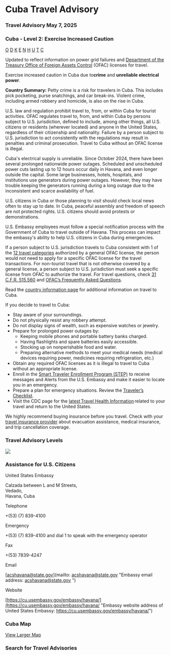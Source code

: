 # Cuba Travel Advisory

### Travel Advisory May 7, 2025

### Cuba - Level 2: Exercise Increased Caution

[O](javascript:void(0); "Tool Tip: Other")
[D](javascript:void(0); "Tool Tip: Wrongful Detention")
[K](javascript:void(0); "Tool Tip: Kidnap and Hostage")
[E](javascript:void(0); "Tool Tip: Event")
[N](javascript:void(0); "Tool Tip: Disaster")
[H](javascript:void(0); "Tool Tip: Health")
[U](javascript:void(0); "Tool Tip: Civil Unrest")
[T](javascript:void(0); "Tool Tip: Terrorism")
[C](javascript:void(0); "Tool Tip: Crimes")

Updated to reflect information on power grid failures and [Department of the Treasury Office of Foreign Assets Control](https://ofac.treasury.gov/sanctions-programs-and-country-information/cuba-sanctions) (OFAC) licenses for travel.

Exercise increased caution in Cuba due to**crime** and **unreliable electrical** **power**.

**Country Summary:** Petty crime is a risk for travelers in Cuba. This includes pick pocketing, purse snatchings, and car break-ins. Violent crime, including armed robbery and homicide, is also on the rise in Cuba.

U.S. law and regulation prohibit travel to, from, or within Cuba for tourist activities. OFAC regulates travel to, from, and within Cuba by persons subject to U.S. jurisdiction, defined to include, among other things, all U.S. citizens or residents (wherever located) and anyone in the United States, regardless of their citizenship and nationality. Failure by a person subject to U.S. jurisdiction to act consistently with the regulations may result in penalties and criminal prosecution. Travel to Cuba without an OFAC license is illegal.

Cuba's electrical supply is unreliable. Since October 2024, there have been several prolonged nationwide power outages. Scheduled and unscheduled power cuts lasting up to 12 hours occur daily in Havana, and even longer outside the capital. Some large businesses, hotels, hospitals, and institutions use generators during power outages. However, they may have trouble keeping the generators running during a long outage due to the inconsistent and scarce availability of fuel.

U.S. citizens in Cuba or those planning to visit should check local news often to stay up to date. In Cuba, peaceful assembly and freedom of speech are not protected rights. U.S. citizens should avoid protests or demonstrations.

U.S. Embassy employees must follow a special notification process with the Government of Cuba to travel outside of Havana. This process can impact the embassy's ability to help U.S. citizens in Cuba during emergencies.

If a person subject to U.S. jurisdiction travels to Cuba consistent with 1 of the [12 travel categories](https://www.ecfr.gov/current/title-31/subtitle-B/chapter-V/part-515/subpart-E/section-515.560) authorized by a general OFAC license, the person would not need to apply for a specific OFAC license for the travel transactions. For non-tourist travel that is not otherwise covered by a general license, a person subject to U.S. jurisdiction must seek a specific license from OFAC to authorize the travel. For travel questions, check [31 C.F.R. 515.560](https://www.ecfr.gov/current/title-31/subtitle-B/chapter-V/part-515/subpart-E/section-515.560) and [OFAC’s Frequently Asked Questions](https://ofac.treasury.gov/sanctions-programs-and-country-information/cuba-sanctions).

Read the [country information page](https://travel.state.gov/content/travel/en/international-travel/International-Travel-Country-Information-Pages/Cuba.html) for additional information on travel to Cuba.

If you decide to travel to Cuba:

* Stay aware of your surroundings.
* Do not physically resist any robbery attempt.
* Do not display signs of wealth, such as expensive watches or jewelry.
* Prepare for prolonged power outages by:
  + Keeping mobile phones and portable battery banks charged.
  + Having flashlights and spare batteries easily accessible.
  + Stocking up on nonperishable food and water.
  + Preparing alternative methods to meet your medical needs (medical devices requiring power, medicines requiring refrigeration, etc.)
* Obtain any required OFAC licenses as it is illegal to travel to Cuba without an appropriate license.
* Enroll in the [Smart Traveler Enrollment Program (STEP)](http://step.state.gov/) to receive messages and Alerts from the U.S. Embassy and make it easier to locate you in an emergency.
* Prepare a plan for emergency situations. Review the [Traveler’s Checklist](https://travel.state.gov/content/travel/en/international-travel/before-you-go/travelers-checklist.html).
* Visit the CDC page for the [latest Travel Health Information](https://wwwnc.cdc.gov/travel/destinations/list) related to your travel and return to the United States.

We highly recommend buying insurance before you travel. Check with your [travel insurance provider](https://travel.state.gov/content/travel/en/international-travel/before-you-go/your-health-abroad/Insurance_Coverage_Overseas.html) about evacuation assistance, medical insurance, and trip cancellation coverage.

### Travel Advisory Levels

[![](/content/dam/NEWTravelAssets/images/travel-levelv1.svg)](/content/travel/en/international-travel/before-you-go/about-our-new-products.html "Travel Advisory Levels")

### Assistance for U.S. Citizens

United States Embassy

Calzada between L and M Streets,  
Vedado,  
Havana, Cuba

Telephone

+(53) (7) 839-4100

Emergency

+(53) (7) 839-4100 and dial 1 to speak with the emergency operator

Fax

+(53) 7839-4247

Email

[acshavana@state.gov](mailto: acshavana@state.gov  "Embassy email address: acshavana@state.gov ")

Website

[https://cu.usembassy.gov/embassy/havana/](https://cu.usembassy.gov/embassy/havana/ "Embassy website address of United States Embassy: https://cu.usembassy.gov/embassy/havana/")

### Cuba Map

[View Larger Map](https://travelmaps.state.gov/TSGMap/?extent=-85.980541894,18.32609371,-72.682361134,24.809029909 "Map of Cuba")



### Search for Travel Advisories